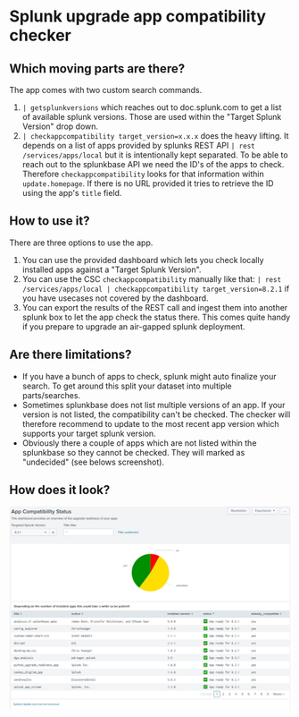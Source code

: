 # Splunk upgrade app compatibility checker

## Which moving parts are there?
The app comes with two custom search commands.
1. `| getsplunkversions` which reaches out to doc.splunk.com to get a list of available splunk versions.
    Those are used within the "Target Splunk Version" drop down.
2. `| checkappcompatibility target_version=x.x.x` does the heavy lifting. It depends on a list of
    apps provided by splunks REST API `| rest /services/apps/local` but it is intentionally kept separated.
    To be able to reach out to the splunkbase API we need the ID's of the apps to check. Therefore
    `checkappcompatibility` looks for that information within `update.homepage`. If there is no URL provided
    it tries to retrieve the ID using the app's `title` field.
    

## How to use it?
There are three options to use the app.
1. You can use the provided dashboard which lets you check locally installed apps against a "Target Splunk Version".
2. You can use the CSC `checkappcompatibility` manually like that: `| rest /services/apps/local | checkappcompatibility target_version=8.2.1`
   if you have usecases not covered by the dashboard.
3. You can export the results of the REST call and ingest them into another splunk box to let the app check the
   status there. This comes quite handy if you prepare to upgrade an air-gapped splunk deployment. 
 

## Are there limitations?
* If you have a bunch of apps to check, splunk might auto finalize your search. To get around this split your dataset
  into multiple parts/searches.
* Sometimes splunkbase does not list multiple versions of an app. If your version is not listed, the compatibility
  can't be checked. The checker will therefore recommend to update to the most recent app version which supports your
  target splunk version.
* Obviously there a couple of apps which are not listed within the splunkbase so they cannot be checked. They will marked
  as "undecided" (see belows screenshot).
  
## How does it look?
![screenshot](./static/screenshot.jpg)